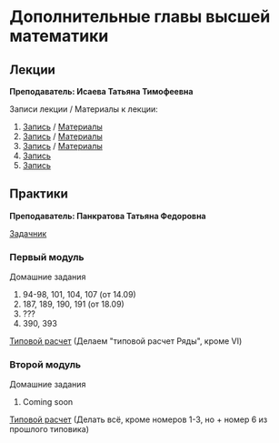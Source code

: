 # Дополнительные главы высшей математики

## Лекции

**Преподаватель: Исаева Татьяна Тимофеевна**

Записи лекции / Материалы к лекции:

1. [Запись](https://youtu.be/MbRg1tHSesI) / [Материалы]()
2. [Запись](https://youtu.be/-CRVyKbM8Y4) / [Материалы]()
3. [Запись]() / [Материалы]()
4. [Запись](https://youtu.be/V37RO-3aTow)
5. [Запись](https://youtu.be/O6G8x3HIQdo) 

## Практики

**Преподаватель: Панкратова Татьяна Федоровна**

[Задачник](https://drive.google.com/file/d/1-EqihpTfL0y6zdUEH0aPykguzkiKWxlg/view)

### Первый модуль

Домашние задания

1. 94-98, 101, 104, 107 \(от 14.09\)
2. 187, 189, 190, 191 \(от 18.09\)
3. ???
4. 390, 393
   
[Типовой расчет](https://drive.google.com/file/d/1LuFsD7bo1E09GaP--6uXxE0aln7AV8KM/view?usp=sharing) \(Делаем "типовой расчет Ряды", кроме VI\)

### Второй модуль

Домашние задания

1. Coming soon

[Типовой расчет](https://drive.google.com/file/d/11n_jwjoDScxV-dFiQWWv9jp0PvF97eZM/view?usp=sharing) \(Делать всё, кроме номеров 1-3, но + номер 6 из прошлого типовика\)

